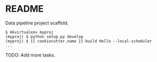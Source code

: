 README
======

Data pipeline project scaffold.

```
$ mkvirtualenv myproj
(myproj) $ python setup.py develop
(myproj) $ {{ cookiecutter.name }}-build Hello --local-scheduler
...
```

TODO: Add more tasks.
